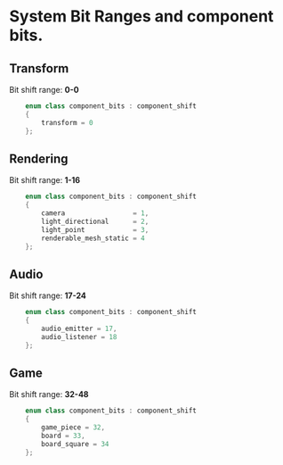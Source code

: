 # System Bit Ranges and component bits. 


## Transform 

Bit shift range: **0-0**

```c++
	enum class component_bits : component_shift
	{
		transform = 0
	};
```

## Rendering
Bit shift range: **1-16**

```c++
	enum class component_bits : component_shift
	{
		camera                 = 1,
		light_directional      = 2,
		light_point            = 3,
		renderable_mesh_static = 4
	};
```

## Audio
Bit shift range: **17-24**

```c++
    enum class component_bits : component_shift
    {
        audio_emitter = 17,
        audio_listener = 18
    };
```

## Game
Bit shift range: **32-48**

```c++
    enum class component_bits : component_shift
    {
        game_piece = 32,
		board = 33,
		board_square = 34
    };
```

